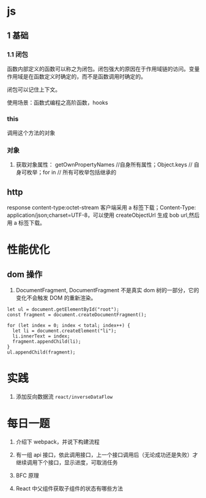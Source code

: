 # js

## 1 基础

### 1.1 闭包

函数内部定义的函数可以称之为闭包。闭包强大的原因在于作用域链的访问。变量作用域是在函数定义时确定的，而不是函数调用时确定的。

闭包可以记住上下文。

使用场景：函数式编程之高阶函数，hooks

### this

调用这个方法的对象

### 对象

1. 获取对象属性： getOwnPropertyNames //自身所有属性；Object.keys // 自身可枚举；for in // 所有可枚举包括继承的

## http

response content-type:octet-stream 客户端采用 a 标签下载；Content-Type: application/json;charset=UTF-8，可以使用 createObjectUrl 生成 bob url,然后用 a 标签下载。

# 性能优化

## dom 操作

1. DocumentFragment, DocumentFragment 不是真实 dom 树的一部分，它的变化不会触发 DOM 的重新渲染。

```
let ul = document.getElementById("root");
const fragment = document.createDocumentFragment();

for (let index = 0; index < total; index++) {
  let li = document.createElement("li");
  li.innerText = index;
  fragment.appendChild(li);
}
ul.appendChild(fragment);
```

# 实践

1. 添加反向数据流 `react/inverseDataFlow`

# 每日一题

1. 介绍下 webpack，并说下构建流程

2. 有一组 api 接口，依此调用接口，上一个接口调用后（无论成功还是失败）才继续调用下个接口，显示进度，可取消任务

3. BFC 原理

4. React 中父组件获取子组件的状态有哪些方法
